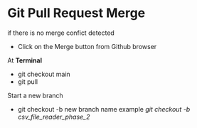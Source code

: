 # Git Pull Request Merge
if there is no merge confict detected
- Click on the Merge button from Github browser

At **Terminal**
- git checkout main
- git pull

Start a new branch
- git checkout -b new branch name
example *git checkout -b csv_file_reader_phase_2*


